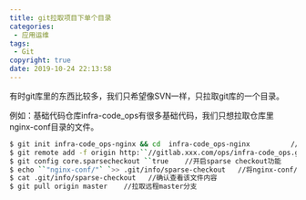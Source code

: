 ```yaml
---
title: git拉取项目下单个目录
categories: 
 - 应用运维
tags: 
 - Git
copyright: true
date: 2019-10-24 22:13:58
---
```


有时git库里的东西比较多，我们只希望像SVN一样，只拉取git库的一个目录。

例如：基础代码仓库infra-code_ops有很多基础代码，我们只想拉取仓库里nginx-conf目录的文件。

```bash
$ git init infra-code_ops-nginx && cd  infra-code_ops-nginx          //初始化仓库,并进入该目录
$ git remote add -f origin http:``//gitlab.xxx.com/ops/infra-code_ops.git   //添加远程仓库地址
$ git config core.sparsecheckout ``true    //开启sparse checkout功能
$ echo ``"nginx-conf/"` `>> .git/info/sparse-checkout   //将nginx-conf/目录写入到该文件中
$ cat .git/info/sparse-checkout   //确认查看该文件内容
$ git pull origin master    //拉取远程master分支
```

